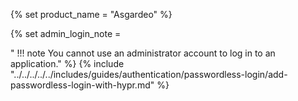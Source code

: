 {% set product_name = "Asgardeo" %}

{% set admin_login_note = 

"    !!! note
        You cannot use an administrator account to log in to an application." 
%}
{% include "../../../../../includes/guides/authentication/passwordless-login/add-passwordless-login-with-hypr.md" %}